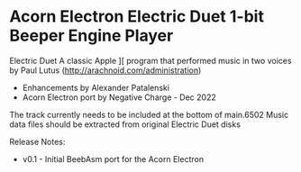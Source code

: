 # Acorn Electron Electric Duet 1-bit Beeper Engine Player

Electric Duet
A classic Apple ][ program that performed music in two voices by Paul Lutus (http://arachnoid.com/administration)

- Enhancements by Alexander Patalenski
- Acorn Electron port by Negative Charge - Dec 2022

The track currently needs to be included at the bottom of main.6502
Music data files should be extracted from original Electric Duet disks

Release Notes:

- v0.1 - Initial BeebAsm port for the Acorn Electron